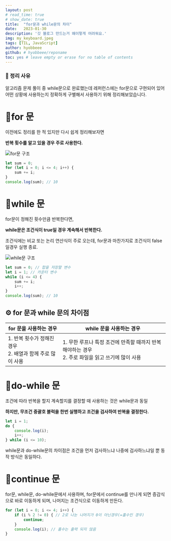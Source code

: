```yaml
---
layout: post
# read_time: true
# show_date: true
title:  "for문과 while문의 차이"
date:   2023-01-30
description: '깃 블로그 만드는거 왜이렇게 어려워요.'
img: my_keyboard.jpeg
tags: [TIL, JavaScript]
author: hyobbeee
github: # hyobbeee/reponame
toc: yes # leave empty or erase for no table of contents
---
```


### 🎃 정리 사유

알고리즘 문제 풀이 중 while문으로 완료했는데 레퍼런스에는 for문으로 구현되어 있어 어떤 상황에 사용하는지 정확하게 구별해서 사용하기 위해 정리해보았습니다.

# 📍for 문

이전에도 정리를 한 적 있지만 다시 쉽게 정리해보자면

**반복 횟수를 알고 있을 경우 주로 사용한다.**

<img src="https://www.notion.so/hyobbeee/for-while-add2458f76c44896871fded4a039ec3c#c69a08d3c0294d9f92f87993243d8390" alt="for문 구조"/>

```jsx
let sum = 0;
for (let i = 0; i <= 4; i++) {
	sum += i;
}
console.log(sum); // 10
```

# 📍while 문

for문이 정해진 횟수만큼 반복한다면, 

**while문은 조건식이 true일 경우 계속해서 반복한다.**

조건식에는 비교 또는 논리 연산식이 주로 오는데, for문과 마찬가지로 조건식이 false 일경우 실행 종료.

<img src="https://www.notion.so/hyobbeee/for-while-add2458f76c44896871fded4a039ec3c#74aee6942e9b428b85c2de8e7e7c4660" alt="while문 구조">

```jsx
let sum = 0; // 합을 저장할 변수
let i = 1; // 카운터 변수
while (i <= 4) {
	sum += i;
	i++;
}
console.log(sum); // 10
```

## ⚙️ for 문과 while 문의 차이점

| for 문을 사용하는 경우 | while 문을 사용하는 경우 |
| --- | --- |
1. 반복 횟수가 정해진 경우 <br> 2. 배열과 함께 주로 많이 사용 |1. 무한 루프나 특정 조건에 만족할 때까지 반복해야하는 경우<br>2. 주로 파일을 읽고 쓰기에 많이 사용

# 📍do-while 문

조건에 따라 반복을 할지 계속할지를 결정할 때 사용하는 것은 while문과 동일

**하지만, 무조건 중괄호 블럭을 한번 실행하고 조건을 검사하여 반복을 결정한다.** 

```js
let i = 1;
do {
	console.log(i);
	i++;
} while (i <= 10);
```

while문과 do-while문의 차이점은 조건을 먼저 검사하느냐 나중에 검사하느냐일 뿐 동작 방식은 동일하다.

# 📍continue 문

for문, while문, do-while문에서 사용하며, for문에서 continue를 만나게 되면 증감식으로 바로 이동하게 되며, 나머지는 조건식으로 이동하게 만든다.

```js
for (let i = 0; i <= 4; i++) {
	if (i % 2 != 0) { // 2로 나눈 나머지가 0이 아닌경우(=홀수인 경우)
		continue;
	}
	console.log(i); // 홀수는 출력 되지 않음
}
```